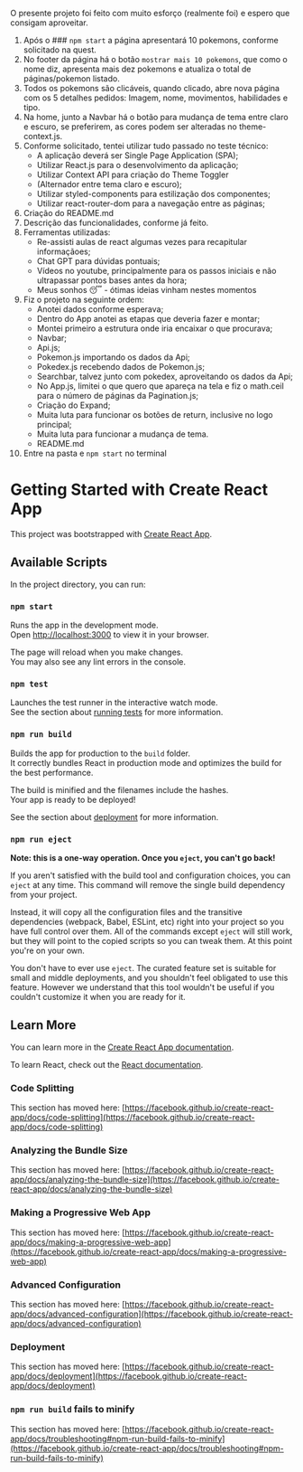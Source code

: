 O presente projeto foi feito com muito esforço (realmente foi) e espero que consigam aproveitar.

1. Após o ### `npm start` a página apresentará 10 pokemons, conforme solicitado na quest.
2. No footer da página há o botão `mostrar mais 10 pokemons`, que como o nome diz, apresenta mais dez pokemons e atualiza o total de páginas/pokemon listado.
3. Todos os pokemons são clicáveis, quando clicado, abre nova página com os 5 detalhes pedidos: Imagem, nome, movimentos, habilidades e tipo.
4. Na home, junto a Navbar há o botão para mudança de tema entre claro e escuro, se preferirem, as cores podem ser alteradas no theme-context.js.
5. Conforme solicitado, tentei utilizar tudo passado no teste técnico: 
     - A aplicação deverá ser Single Page Application (SPA);
     - Utilizar React.js para o desenvolvimento da aplicação;
     - Utilizar Context API para criação do Theme Toggler 
     - (Alternador entre tema claro e escuro);
     - Utilizar styled-components para estilização dos componentes;
     - Utilizar react-router-dom para a navegação entre as páginas;
6. Criação do README.md
7. Descrição das funcionalidades, conforme já feito.
8. Ferramentas utilizadas: 
    - Re-assisti aulas de react algumas vezes para recapitular informaçãoes;
    - Chat GPT para dúvidas pontuais;
    - Vídeos no youtube, principalmente para os passos iniciais e não ultrapassar pontos bases antes da hora;
    - Meus sonhos 😴 - ótimas ideias vinham nestes momentos
9. Fiz o projeto na seguinte ordem:
    - Anotei dados conforme esperava;
    - Dentro do App anotei as etapas que deveria fazer e montar;
    - Montei primeiro a estrutura onde iria encaixar o que procurava;
    - Navbar;
    - Api.js;
    - Pokemon.js importando os dados da Api;
    - Pokedex.js recebendo dados de Pokemon.js;
    - Searchbar, talvez junto com pokedex, aproveitando os dados da Api;
    - No App.js, limitei o que quero que apareça na tela e fiz o math.ceil para o número de páginas da Pagination.js;
    - Criação do Expand;
    - Muita luta para funcionar os botões de return, inclusive no logo principal;
    - Muita luta para funcionar a mudança de tema.
    - README.md
10. Entre na pasta e `npm start` no terminal


# Getting Started with Create React App

This project was bootstrapped with [Create React App](https://github.com/facebook/create-react-app).

## Available Scripts

In the project directory, you can run:

### `npm start`

Runs the app in the development mode.\
Open [http://localhost:3000](http://localhost:3000) to view it in your browser.

The page will reload when you make changes.\
You may also see any lint errors in the console.

### `npm test`

Launches the test runner in the interactive watch mode.\
See the section about [running tests](https://facebook.github.io/create-react-app/docs/running-tests) for more information.

### `npm run build`

Builds the app for production to the `build` folder.\
It correctly bundles React in production mode and optimizes the build for the best performance.

The build is minified and the filenames include the hashes.\
Your app is ready to be deployed!

See the section about [deployment](https://facebook.github.io/create-react-app/docs/deployment) for more information.

### `npm run eject`

**Note: this is a one-way operation. Once you `eject`, you can't go back!**

If you aren't satisfied with the build tool and configuration choices, you can `eject` at any time. This command will remove the single build dependency from your project.

Instead, it will copy all the configuration files and the transitive dependencies (webpack, Babel, ESLint, etc) right into your project so you have full control over them. All of the commands except `eject` will still work, but they will point to the copied scripts so you can tweak them. At this point you're on your own.

You don't have to ever use `eject`. The curated feature set is suitable for small and middle deployments, and you shouldn't feel obligated to use this feature. However we understand that this tool wouldn't be useful if you couldn't customize it when you are ready for it.

## Learn More

You can learn more in the [Create React App documentation](https://facebook.github.io/create-react-app/docs/getting-started).

To learn React, check out the [React documentation](https://reactjs.org/).

### Code Splitting

This section has moved here: [https://facebook.github.io/create-react-app/docs/code-splitting](https://facebook.github.io/create-react-app/docs/code-splitting)

### Analyzing the Bundle Size

This section has moved here: [https://facebook.github.io/create-react-app/docs/analyzing-the-bundle-size](https://facebook.github.io/create-react-app/docs/analyzing-the-bundle-size)

### Making a Progressive Web App

This section has moved here: [https://facebook.github.io/create-react-app/docs/making-a-progressive-web-app](https://facebook.github.io/create-react-app/docs/making-a-progressive-web-app)

### Advanced Configuration

This section has moved here: [https://facebook.github.io/create-react-app/docs/advanced-configuration](https://facebook.github.io/create-react-app/docs/advanced-configuration)

### Deployment

This section has moved here: [https://facebook.github.io/create-react-app/docs/deployment](https://facebook.github.io/create-react-app/docs/deployment)

### `npm run build` fails to minify

This section has moved here: [https://facebook.github.io/create-react-app/docs/troubleshooting#npm-run-build-fails-to-minify](https://facebook.github.io/create-react-app/docs/troubleshooting#npm-run-build-fails-to-minify)
